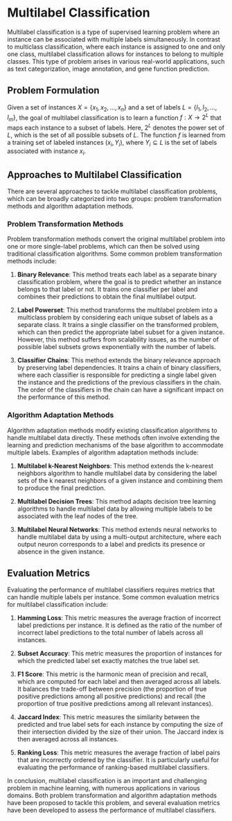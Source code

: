 # Multilabel Classification

Multilabel classification is a type of supervised learning problem where an instance can be associated with multiple labels simultaneously. In contrast to multiclass classification, where each instance is assigned to one and only one class, multilabel classification allows for instances to belong to multiple classes. This type of problem arises in various real-world applications, such as text categorization, image annotation, and gene function prediction.

## Problem Formulation

Given a set of instances $X = \{x_1, x_2, ..., x_n\}$ and a set of labels $L = \{l_1, l_2, ..., l_m\}$, the goal of multilabel classification is to learn a function $f: X \rightarrow 2^L$ that maps each instance to a subset of labels. Here, $2^L$ denotes the power set of $L$, which is the set of all possible subsets of $L$. The function $f$ is learned from a training set of labeled instances $(x_i, Y_i)$, where $Y_i \subseteq L$ is the set of labels associated with instance $x_i$.

## Approaches to Multilabel Classification

There are several approaches to tackle multilabel classification problems, which can be broadly categorized into two groups: problem transformation methods and algorithm adaptation methods.

### Problem Transformation Methods

Problem transformation methods convert the original multilabel problem into one or more single-label problems, which can then be solved using traditional classification algorithms. Some common problem transformation methods include:

1. **Binary Relevance**: This method treats each label as a separate binary classification problem, where the goal is to predict whether an instance belongs to that label or not. It trains one classifier per label and combines their predictions to obtain the final multilabel output.

2. **Label Powerset**: This method transforms the multilabel problem into a multiclass problem by considering each unique subset of labels as a separate class. It trains a single classifier on the transformed problem, which can then predict the appropriate label subset for a given instance. However, this method suffers from scalability issues, as the number of possible label subsets grows exponentially with the number of labels.

3. **Classifier Chains**: This method extends the binary relevance approach by preserving label dependencies. It trains a chain of binary classifiers, where each classifier is responsible for predicting a single label given the instance and the predictions of the previous classifiers in the chain. The order of the classifiers in the chain can have a significant impact on the performance of this method.

### Algorithm Adaptation Methods

Algorithm adaptation methods modify existing classification algorithms to handle multilabel data directly. These methods often involve extending the learning and prediction mechanisms of the base algorithm to accommodate multiple labels. Examples of algorithm adaptation methods include:

1. **Multilabel k-Nearest Neighbors**: This method extends the k-nearest neighbors algorithm to handle multilabel data by considering the label sets of the k nearest neighbors of a given instance and combining them to produce the final prediction.

2. **Multilabel Decision Trees**: This method adapts decision tree learning algorithms to handle multilabel data by allowing multiple labels to be associated with the leaf nodes of the tree.

3. **Multilabel Neural Networks**: This method extends neural networks to handle multilabel data by using a multi-output architecture, where each output neuron corresponds to a label and predicts its presence or absence in the given instance.

## Evaluation Metrics

Evaluating the performance of multilabel classifiers requires metrics that can handle multiple labels per instance. Some common evaluation metrics for multilabel classification include:

1. **Hamming Loss**: This metric measures the average fraction of incorrect label predictions per instance. It is defined as the ratio of the number of incorrect label predictions to the total number of labels across all instances.

2. **Subset Accuracy**: This metric measures the proportion of instances for which the predicted label set exactly matches the true label set.

3. **F1 Score**: This metric is the harmonic mean of precision and recall, which are computed for each label and then averaged across all labels. It balances the trade-off between precision (the proportion of true positive predictions among all positive predictions) and recall (the proportion of true positive predictions among all relevant instances).

4. **Jaccard Index**: This metric measures the similarity between the predicted and true label sets for each instance by computing the size of their intersection divided by the size of their union. The Jaccard index is then averaged across all instances.

5. **Ranking Loss**: This metric measures the average fraction of label pairs that are incorrectly ordered by the classifier. It is particularly useful for evaluating the performance of ranking-based multilabel classifiers.

In conclusion, multilabel classification is an important and challenging problem in machine learning, with numerous applications in various domains. Both problem transformation and algorithm adaptation methods have been proposed to tackle this problem, and several evaluation metrics have been developed to assess the performance of multilabel classifiers.
